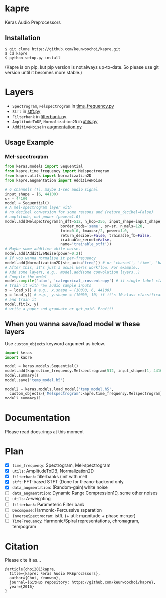 # kapre
Keras Audio Preprocessors

## Installation
```
$ git clone https://github.com/keunwoochoi/kapre.git
$ cd kapre
$ python setup.py install
```
(Kapre is on pip, but pip version is not always up-to-date. 
So please use git version until it becomes more stable.)

# Layers

* `Spectrogram`, `Melspectrogram` in [time_frequency.py](https://github.com/keunwoochoi/kapre/blob/master/kapre/time_frequency.py)
* `Stft` in [stft.py](https://github.com/keunwoochoi/kapre/blob/master/kapre/stft.py)
* `Filterbank` in [filterbank.py](https://github.com/keunwoochoi/kapre/blob/master/kapre/time_frequency.py)
* `AmplitudeToDB`, `Normalization2D` in [utils.py](https://github.com/keunwoochoi/kapre/blob/master/kapre/utils.py)
* `AdditiveNoise` in [augmentation.py](https://github.com/keunwoochoi/kapre/blob/master/kapre/augmentation.py)

## Usage Example

### Mel-spectrogram
```python
from keras.models import Sequential
from kapre.time_frequency import Melspectrogram
from kapre.utils import Normalization2D
from kapre.augmentation import AdditiveNoise

# 6 channels (!), maybe 1-sec audio signal
input_shape = (6, 44100) 
sr = 44100
model = Sequential()
# A mel-spectrogram layer with
# no decibel conversion for some reasons and (return_decibel=False)
# amplitude, not power (power=1.0)
model.add(Melspectrogram(n_dft=512, n_hop=256, input_shape=input_shape,
                         border_mode='same', sr=sr, n_mels=128,
                         fmin=0.0, fmax=sr/2, power=1.0,
                         return_decibel=False, trainable_fb=False,
                         trainable_kernel=False,
                         name='trainable_stft'))
# Maybe some additive white noise.
model.add(AdditiveNoise(power=0.2))
# If you wanna normalise it per-frequency
model.add(Normalization2D(str_axis='freq')) # or 'channel', 'time', 'batch', 'data_sample'
# After this, it's just a usual keras workflow. For example..
# Add some layers, e.g., model.add(some convolution layers..)
# Compile the model
model.compile('adam', 'categorical_crossentropy') # if single-label classification
# train it with raw audio sample inputs
x = load_x() # e.g., x.shape = (10000, 6, 44100)
y = load_y() # e.g., y.shape = (10000, 10) if it's 10-class classification
# and train it
model.fit(x, y)
# write a paper and graduate or get paid. Profit!
```

## When you wanna save/load model w these layers

Use `custom_objects` keyword argument as below.

```python
import keras
import kapre

model = keras.models.Sequential()
model.add(kapre.time_frequency.Melspectrogram(512, input_shape=(1, 44100)))
model.summary()
model.save('temp_model.h5')

model2 = keras.models.load_model('temp_model.h5', 
  custom_objects={'Melspectrogram':kapre.time_frequency.Melspectrogram})
model2.summary()
```

# Documentation
Please read docstrings at this moment.

# Plan

  - [x] `time_frequency`: Spectrogram, Mel-spectrogram
  - [x] `utils`: AmplitudeToDB, Normalization2D
  - [x] `filterbank`: filterbanks (init with mel)
  - [x] `stft`: FFT-based STFT (Done for theano-backend only)
  - [x] `data_augmentation`: (Random-gain) white noise
  - [ ] `data_augmentation`: Dynamic Range Compression1D, some other noises
  - [ ] `utils`: A-weighting
  - [ ] `filterbank`: Parameteric Filter bank
  - [ ] `Decompose`: Harmonic-Percussive separation
  - [ ] `InverseSpectrogram`: istft, (+ util: magnitude + phase merger)
  - [ ] `TimeFrequency`: Harmonic/Spiral representations, chromagram, tempogram

# Citation
Please cite it as...

```
@article{choi2016kapre,
  title={kapre: Keras Audio PREprocessors},
  author={Choi, Keunwoo},
  journal={GitHub repository: https://github.com/keunwoochoi/kapre},
  year={2016}
}
```